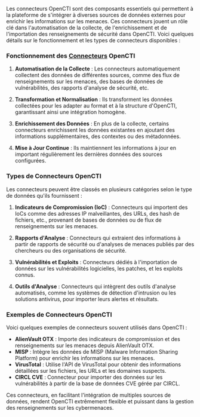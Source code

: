Les connecteurs OpenCTI sont des composants essentiels qui permettent à la plateforme de s'intégrer à diverses sources de données externes pour enrichir les informations sur les menaces. Ces connecteurs jouent un rôle clé dans l'automatisation de la collecte, de l'enrichissement et de l'importation des renseignements de sécurité dans OpenCTI. Voici quelques détails sur le fonctionnement et les types de connecteurs disponibles :

### Fonctionnement des [Connecteurs](https://filigran.notion.site/OpenCTI-Ecosystem-868329e9fb734fca89692b2ed6087e76) OpenCTI

1. **Automatisation de la Collecte** : Les connecteurs automatiquement collectent des données de différentes sources, comme des flux de renseignements sur les menaces, des bases de données de vulnérabilités, des rapports d'analyse de sécurité, etc.

2. **Transformation et Normalisation** : Ils transforment les données collectées pour les adapter au format et à la structure d'OpenCTI, garantissant ainsi une intégration homogène.

3. **Enrichissement des Données** : En plus de la collecte, certains connecteurs enrichissent les données existantes en ajoutant des informations supplémentaires, des contextes ou des métadonnées.

4. **Mise à Jour Continue** : Ils maintiennent les informations à jour en important régulièrement les dernières données des sources configurées.

### Types de Connecteurs OpenCTI

Les connecteurs peuvent être classés en plusieurs catégories selon le type de données qu'ils fournissent :

1. **Indicateurs de Compromission (IoC)** : Connecteurs qui importent des IoCs comme des adresses IP malveillantes, des URLs, des hash de fichiers, etc., provenant de bases de données ou de flux de renseignements sur les menaces.

2. **Rapports d'Analyse** : Connecteurs qui extraient des informations à partir de rapports de sécurité ou d'analyses de menaces publiés par des chercheurs ou des organisations de sécurité.

3. **Vulnérabilités et Exploits** : Connecteurs dédiés à l'importation de données sur les vulnérabilités logicielles, les patches, et les exploits connus.

4. **Outils d'Analyse** : Connecteurs qui intègrent des outils d'analyse automatisés, comme les systèmes de détection d'intrusion ou les solutions antivirus, pour importer leurs alertes et résultats.

### Exemples de Connecteurs OpenCTI

Voici quelques exemples de connecteurs souvent utilisés dans OpenCTI :

- **AlienVault OTX** : Importe des indicateurs de compromission et des renseignements sur les menaces depuis AlienVault OTX.
- **MISP** : Intègre les données de MISP (Malware Information Sharing Platform) pour enrichir les informations sur les menaces.
- **VirusTotal** : Utilise l'API de VirusTotal pour obtenir des informations détaillées sur les fichiers, les URLs et les domaines suspects.
- **CIRCL CVE** : Connecteur pour importer des données sur les vulnérabilités à partir de la base de données CVE gérée par CIRCL.

Ces connecteurs, en facilitant l'intégration de multiples sources de données, rendent OpenCTI extrêmement flexible et puissant dans la gestion des renseignements sur les cybermenaces.